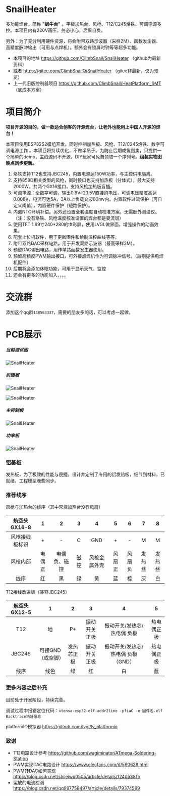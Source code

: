 # SnailHeater
多功能焊台，简称 __"蜗牛台"__ 。平板加热台、风枪、T12/C245烙铁、可调电源多控。本项目内有220V高压，务必小心，后果自负。

另外：为了充分利用硬件资源，将会附带双路示波器（采样2M）、函数发生器、高精度脉冲输出（可用与点焊机）。额外会有锁屏时钟等等超多功能。

* 本项目的地址 https://github.com/ClimbSnail/SnailHeater （github为最新资料）
* 或者 https://gitee.com/ClimbSnailQ/SnailHeater （gitee非最新，仅为预览）
* 上一代旧版控制器项目 https://github.com/ClimbSnail/HeatPlatform_SMT （底成本方案）

# 项目简介
__项目开源的目的，做一款适合创客的开源焊台，让老外也能用上中国人开源的焊台！__

本项目使用ESP32S2模组开发。同时控制加热板、风枪、T12/C245烙铁、数字可调电源工作 。本项目将持续优化，不做半吊子。为防止后期咸鱼倒卖，只提供一个简单的demo，主线源码不开源，DIY玩家可免费领取一个序列号。__组装实物图晚点同步更新。__

1. 烙铁支持T12也支持JBC245，内置电源达150W功率，与主控供电隔离。
2. 支持858D相关类型的风枪，同时接口也支持加热板（分体式），最大支持2000W。共两个GX16接口，支持风枪加热板盲插。
3. 可调电源：全数字可调，输出0.8V~23.5V直接的电压，可调电压精度高达0.008V，电流可达5A，3A以上负载文波80mv内。内置软件过流保护（可自定义阈值），内置硬件保护（短路保护）。
4. 内置NTC环境补偿。另外还设置全套温度自动校准方案，无需额外测温仪。（注：没有烙铁、风枪温度校准设置的焊台都是耍流氓）
5. 使用TFT 1.69寸240*280的tft彩屏，使用LVGL做界面，增强操作的动画效果。
6. 配套上位机软件，用于更新固件和绘制温控曲线等等。
7. 附带双路DAC采样电路，用于开发双路示波器（最高采样2M）。
8. 预留DAC输出电路，用作单路函数发生器使用。
9. 预留高精度PWM输出接口，可外接点焊机作为可调脉冲信号。（后期提供电焊机配件）
10. 后期将会添加休眠功能，可用于显示天气、监控
8. 还会有更多的功能加入。。。。

# 交流群
添加这个qq群`148563337`，需要的朋友多的话，可以考虑一起做。

# PCB展示
##### 当前测试图
![SnailHeater](Images/test.jpg)

##### 前面板
![SnailHeater](Images/SnailHeater.png)

![SnailHeater](Images/SnailHeater_Screen_B.png)

##### 主控制板
![SnailHeater](Images/SnailHeater_Ctrl.png)

##### 功率板
![SnailHeater](Images/SnailHeater_Power.png)

### 铝基板
发热板，为了极致的性能与便捷，设计并定制了专用的铝发热板，细节到材料。已就绪，工程模型晚些同步。

### 推荐线序
风枪与加热台的线序（其中常规加热台没有风扇）

航空头 GX16-8 | 1 | 2 | 3 | 4 | 5 | 6 | 7 | 8
:-: | :-: | :-: | :-: | :-: | :-: | :-: | :-: | :-:
风枪接线板标识 | + | - | C | GND | + | - | M | M
风枪内部 | 电偶正 | 电偶负、磁控 | 磁控 | 风枪金属外壳 | 风扇正 | 风扇负 | 发热丝 | 发热丝
线序 | 红 | 黑 | 绿 | 黄 | 蓝 | 棕 | 灰 | 白

T12接线改进版（兼容JBC245）

航空头 GX12-5 | 1 | 2 | 3 | 4 | 5
:-: | :-: | :-: | :-: | :-: | :-:
T12 | 地 | P+ | 振动开关正极 | 振动开关/发热芯/热电偶 负极 | 热电偶正极
JBC245 | 可接GND（或空脚） | 发热芯正极 | 振动开关正极 | 振动开关/发热芯/热电偶 负极（GND） | 热电偶正极
线序 | 线色 | 绿 | 红 | 白 | 蓝 | 黑


### 更多内容之后补充
目前处于开发阶段，持续完善。

调试过程中报错定位代码：`xtensa-esp32-elf-addr2line -pfiaC -e 固件名.elf Backtrace地址信息`

platformIO模拟器 https://github.com/lvgl/lv_platformio



### 致谢
* T12电路设计参考 https://github.com/wagiminator/ATmega-Soldering-Station
* PWM实现DAC电路设计 https://www.elecfans.com/d/590628.html
* PWM转DAC如何实现 https://blog.csdn.net/shileiwu0505/article/details/124053815
* 运放的电流检测 https://blog.csdn.net/qq997758497/article/details/79374599
